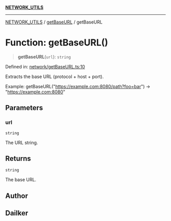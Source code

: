 [**NETWORK_UTILS**](../../README.md)

***

[NETWORK_UTILS](../../README.md) / [getBaseURL](../README.md) / getBaseURL

# Function: getBaseURL()

> **getBaseURL**(`url`): `string`

Defined in: [network/getBaseURL.ts:10](https://github.com/dailker/everyutil-js/blob/b3e269da55b7d96c15eb37e98c5c4f6b94f05f6f/src/network/getBaseURL.ts#L10)

Extracts the base URL (protocol + host + port).

Example: getBaseURL("https://example.com:8080/path?foo=bar") → "https://example.com:8080"

## Parameters

### url

`string`

The URL string.

## Returns

`string`

The base URL.

## Author

## Dailker
